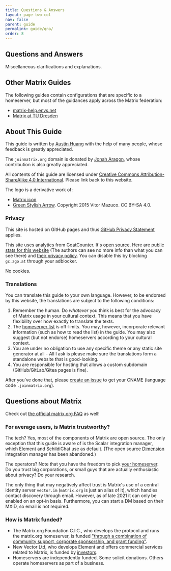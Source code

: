 ```yaml
---
title: Questions & Answers
layout: page-two-col
nav: false
parent: guide
permalink: guide/qna/
order: 8
---
```


## Questions and Answers

Miscellaneous clarifications and explanations.

## Other Matrix Guides

The following guides contain configurations that are specific to a homeserver, but most of the guidances apply across the Matrix federation:

* [matrix-help.envs.net](https://matrix-help.envs.net/)
* [Matrix at TU Dresden](https://doc.matrix.tu-dresden.de/en/)

## About This Guide

This guide is written by [Austin Huang](https://austinhuang.me) with the help of many people, whose feedback is greatly appreciated.

The `joinmatrix.org` domain is donated by [Jonah Aragon](https://www.jonaharagon.com/), whose contribution is also greatly appreciated.

All contents of this guide are licensed under [Creative Commons Attribution-ShareAlike 4.0 International](https://creativecommons.org/licenses/by-sa/4.0/). Please link back to this website.

The logo is a derivative work of:

* [Matrix icon](https://commons.wikimedia.org/wiki/File:Matrix_icon.svg).
* [Green Stylish Arrow](https://commons.wikimedia.org/wiki/File:Green_Stylish_Arrow.svg). Copyright 2015 Vitor Mazuco. CC BY-SA 4.0.

### Privacy

This site is hosted on GitHub pages and thus [GitHub Privacy Statement](https://docs.github.com/en/github/site-policy/github-privacy-statement) applies.

This site uses analytics from [GoatCounter](https://goatcounter.com). It's [open source](https://github.com/zgoat/goatcounter). Here are [public stats for this website](https://joinmatrix.goatcounter.com) (The authors can see no more info than what you can see there) and [their privacy policy](https://www.goatcounter.com/privacy). You can disable this by blocking `gc.zgo.at` through your adblocker.

No cookies.

### Translations

You can translate this guide to your own language. However, to be endorsed by this website, the translations are subject to the following conditions:

1. Remember the human. Do *whatever* you think is best for the advocacy of Matrix usage in your cultural context. This means that you have flexibility over how exactly to translate the texts.
2. The [homeserver list](../../servers) is off-limits. You may, however, incorporate relevant information (such as how to read the list) in the guide. You may also suggest (but not endorse) homeservers according to your cultural context.
3. You are under no obligation to use any specific theme or any static site generator at all - All I ask is please make sure the translations form a standalone website that is good-looking.
4. You are responsible for hosting that allows a custom subdomain (GitHub/GitLab/Gitea pages is fine).

After you've done that, please [create an issue](https://github.com/austinhuang0131/joinmatrix/issues) to get your CNAME (language code `.joinmatrix.org`).

## Questions about Matrix

Check out [the official matrix.org FAQ](https://matrix.org/faq) as well!

### For average users, is Matrix trustworthy?

The tech? Yes, most of the components of Matrix are open source. The only exception that this guide is aware of is the Scalar integration manager, which Element and SchildiChat use as default. (The open source [Dimension](https://github.com/turt2live/matrix-dimension) integration manager has been abandoned.)

The operators? Note that you have the freedom to pick [your homeserver](../../servers). Do you trust big corporations, or small guys that are actually enthusiastic about privacy? Do your research.

The only thing that may negatively affect trust is Matrix's use of a central identity server `vector.im` (`matrix.org` is just an alias of it), which handles contact discovery through email. However, as of late 2021 it can only be enabled on an opt-in basis. Furthermore, you can start a DM based on their MXID, so email is not required.

### How is Matrix funded?

* The Matrix.org Foundation C.I.C., who develops the protocol and runs the matrix.org homeserver, is funded ["through a combination of community support, corporate sponsorship, and grant funding"](https://matrix.org/docs/legacy/faq/#how-is-matrix-org-funded).
* New Vector Ltd, who develops Element and offers commercial services related to Matrix, is funded by [investors](https://element.io/blog/tag/funding/).
* Homeservers are independently funded. Some solicit donations. Others operate homeservers as part of a business.
